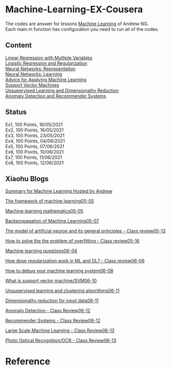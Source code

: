 # Machine-Learning-EX-Cousera

The codes are answer for lessons [Machine Learning](https://www.coursera.org/learn/machine-learning/) of Andrew NG.<br/>
Each main.m function has configuration you need to run all of the codes.

## Content

[Linear Regression with Multiple Variables](https://github.com/anthonyweidai/machine-learning-ex-cousera-andrew/tree/main/ex1) <br/>
[Logistic Regression and Regularization](https://github.com/anthonyweidai/machine-learning-ex-cousera-andrew/tree/main/ex2) <br/>
[Neural Networks: Representation](https://github.com/anthonyweidai/machine-learning-ex-cousera-andrew/tree/main/ex3) <br/>
[Neural Networks: Learning](https://github.com/anthonyweidai/machine-learning-ex-cousera-andrew/tree/main/ex4) <br/>
[Advice for Applying Machine Learning](https://github.com/anthonyweidai/machine-learning-ex-cousera-andrew/tree/main/ex5) <br/>
[Support Vector Machines](https://github.com/anthonyweidai/machine-learning-ex-cousera-andrew/tree/main/ex6) <br/>
[Unsupervised Learning and Dimensionality Reduction](https://github.com/anthonyweidai/machine-learning-ex-cousera-andrew/tree/main/ex7) <br/>
[Anomaly Detection and Recommender Systems](https://github.com/anthonyweidai/machine-learning-ex-cousera-andrew/tree/main/ex8) <br/>

## Status

Ex1, 100 Points, 16/05/2021<br/>
Ex2, 100 Points, 16/05/2021<br/>
Ex3, 100 Points, 23/05/2021<br/>
Ex4, 100 Points, 04/06/2021<br/>
Ex5, 100 Points, 07/06/2021<br/>
Ex6, 100 Points, 10/06/2021<br/>
Ex7, 100 Points, 11/06/2021<br/>
Ex8, 100 Points, 12/06/2021<br/>

## Xiaohu Blogs
[Summary for Machine Learning Hosted by Andrew](https://anthonydave.top/Machine%20leanring/Summary-for-Machine-Learning-Hosted-by-Andrew/)

[The framework of machine learning05-05](https://anthonydave.top/Machine%20leanring/The-framework-of-machine-learning/)

[Machine learning mathematics05-05](https://anthonydave.top/Machine%20leanring/Machine-learning-mathematics/)

[Backpropagation of Machine Learning05-07](https://anthonydave.top/Machine%20leanring/Backpropagation-of-Machine-Learning/)

[The model of artificial neuron and its general principles - Class review05-13](https://anthonydave.top/Machine%20leanring/The-model-of-artificial-neuron-and-its-general-principles/)

[How to solve the the problem of overfitting - Class review05-16](https://anthonydave.top/Machine%20leanring/How-to-slove-the-the-problem-of-overfitting/)

[Machine learning questions06-04](https://anthonydave.top/Machine%20leanring/Machine-learning-questions/)

[How dose regularization work in ML and DL? - Class review06-06](https://anthonydave.top/Deep%20Learning/How-dose-regularization-work-in-ML-and-DL/)

[How to debug your machine learning system06-08](https://anthonydave.top/Machine%20leanring/How-to-debug-your-machine-learning-system/)

[What is support vector machine/SVM06-10](https://anthonydave.top/Machine%20leanring/What-is-support-vector-machine-SVM/)

[Unsupervised learning and clustering algorithms06-11](https://anthonydave.top/Machine%20leanring/Unsupervised-learning-and-clustering-algorithms/)

[Dimensionality reduction for input data06-11](https://anthonydave.top/Machine%20leanring/Dimensionality-reduction-for-input-data/)

[Anomaly Detection - Class Review06-12](https://anthonydave.top/Machine%20leanring/Anomaly-Detection-Class-Review/)

[Recommender Systems - Class Review06-12](https://anthonydave.top/Machine%20leanring/Recommender-Systems-Class-Review/)

[Large Scale Machine Learning - Class Review06-13](https://anthonydave.top/Machine%20leanring/Large-Scale-Machine-Learning-Class-Review/)

[Photo Optical Recognition/OCR - Class Review06-13](https://anthonydave.top/Machine%20leanring/Photo-Optical-Recognition-OCR-Class-Review/)

# Reference
